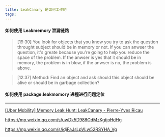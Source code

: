 ```yaml
---
title: LeakCanary 是如何工作的
tags:
---
```




#### 如何使用 Leakmemory 泄漏链路


> [19:30] You look for objects that you know you try to ask the question throught subject should be in memory or not. If you can anwser the question, it's greate because you're going to help you reduce the space of the problem. If the anwser is yes that it should be in memory, the problem is in blow, if the anwser is no, the problem is above.

> [12:37] Method: 
> Find an object and ask should this object should be alive or should be in garbage collection?


#### 如何使用 package:leakmomory 进程进行问题定位



---
[[Uber Mobility] Memory Leak Hunt: LeakCanary - Pierre-Yves Ricau](https://www.youtube.com/watch?v=KwArTJHLq5g)

https://mp.weixin.qq.com/s/uwDk5D986OdMzKgtjpHdHg

https://mp.weixin.qq.com/s/idjFaJsLpVLw52RSYHA_Vg
